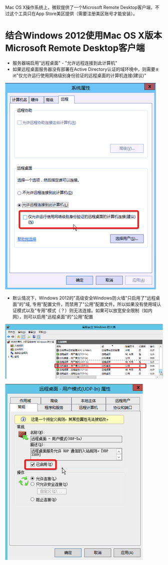 Mac OS X操作系统上，微软提供了一个Microsoft Remote Desktop客户端，不过这个工具只在App Store美区提供（需要注册美区账号才能安装）。

# 结合Windows 2012使用Mac OS X版本Microsoft Remote Desktop客户端

* 服务器端启用"远程桌面" - "允许远程连接到此计算机"
* 如果远程桌面服务器没有部署在Active Directory认证的域环境中，则需要`关闭`"仅允许运行使用网络级别身份验证的远程桌面的计算机连接(建议)"

![非域认证远程桌面连接](/img/os/windows/rdesktop/rdesktop_no_domain.png)

* 默认情况下，Windows 2012的"高级安全Windows防火墙"只启用了"远程桌面"的"域, 专用"配置文件，而禁用了"公用"配置文件。所以如果没有使用域认证模式以及"专用"模式（？）则无法连接。如果可以放宽安全限制（如内网），则可以启用"远程桌面"的"公用"配置

![非域认证远程桌面连接](/img/os/windows/rdesktop/rdesktop_enable_public_connect.png)

![非域认证远程桌面连接](/img/os/windows/rdesktop/rdesktop_enable_public.png)